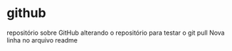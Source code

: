 # github
repositório sobre GitHub
alterando o repositório para testar o git pull
Nova linha no arquivo readme
